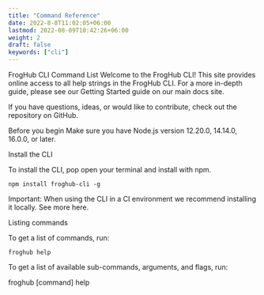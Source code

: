 ```yaml
---
title: "Command Reference"
date: 2022-8-8T11:02:05+06:00
lastmod: 2022-08-09T10:42:26+06:00
weight: 2
draft: false
keywords: ["cli"]
---
```


FrogHub CLI Command List
Welcome to the FrogHub CLI! This site provides online access to all help strings in the FrogHub CLI. For a more in-depth guide, please see our Getting Started guide on our main docs site.

If you have questions, ideas, or would like to contribute, check out the repository on GitHub.

Before you begin Make sure you have Node.js version 12.20.0, 14.14.0, 16.0.0, or later.

Install the CLI

To install the CLI, pop open your terminal and install with npm.

```shell
npm install froghub-cli -g
```

Important: When using the CLI in a CI environment we recommend installing it locally. See more here.

Listing commands

To get a list of commands, run:

```shell
froghub help
```

To get a list of available sub-commands, arguments, and flags, run:

froghub [command] help
